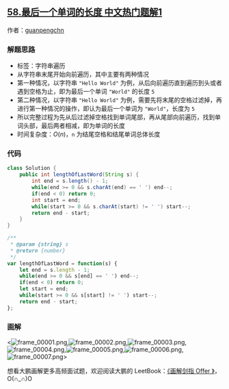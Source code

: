 ## [58.最后一个单词的长度 中文热门题解1](https://leetcode.cn/problems/length-of-last-word/solutions/100000/hua-jie-suan-fa-58-zui-hou-yi-ge-dan-ci-de-chang-d)

作者：[guanpengchn](https://leetcode.cn/u/guanpengchn)

### 解题思路

- 标签：字符串遍历
- 从字符串末尾开始向前遍历，其中主要有两种情况
- 第一种情况，以字符串 `"Hello World"` 为例，从后向前遍历直到遍历到头或者遇到空格为止，即为最后一个单词 `"World"` 的长度 `5`
- 第二种情况，以字符串 `"Hello World"` 为例，需要先将末尾的空格过滤掉，再进行第一种情况的操作，即认为最后一个单词为 `"World"`，长度为 `5`
- 所以完整过程为先从后过滤掉空格找到单词尾部，再从尾部向前遍历，找到单词头部，最后两者相减，即为单词的长度
- 时间复杂度：$O(n)$，`n` 为结尾空格和结尾单词总体长度

### 代码

```Java []
class Solution {
    public int lengthOfLastWord(String s) {
        int end = s.length() - 1;
        while(end >= 0 && s.charAt(end) == ' ') end--;
        if(end < 0) return 0;
        int start = end;
        while(start >= 0 && s.charAt(start) != ' ') start--;
        return end - start;
    }
}
```

```JavaScript []
/**
 * @param {string} s
 * @return {number}
 */
var lengthOfLastWord = function(s) {
    let end = s.length - 1;
    while(end >= 0 && s[end] == ' ') end--;
    if(end < 0) return 0;
    let start = end;
    while(start >= 0 && s[start] != ' ') start--;
    return end - start;
};
```


### 画解


<![frame_00001.png](https://pic.leetcode-cn.com/494a51d3c521bf7f93cf4bad4e25c53453d0e11ec5b5f66f2b7b8df991b3f00f-frame_00001.png),![frame_00002.png](https://pic.leetcode-cn.com/8cdbde2b3472cbb93a519f5ebf59ab5e5906da46b94f38454e1feb67d8abaeee-frame_00002.png),![frame_00003.png](https://pic.leetcode-cn.com/e6804458046a062dec46452f08dc2c36f801717d16825ee84c400c57642e45b2-frame_00003.png),![frame_00004.png](https://pic.leetcode-cn.com/1ee8368fae35a36d8a8722a542db72557c649445fea880d2acee59c39de0d245-frame_00004.png),![frame_00005.png](https://pic.leetcode-cn.com/77b8712b29c01d82cee47ddedde868e11788c1566eecaf16c339ad519094bbda-frame_00005.png),![frame_00006.png](https://pic.leetcode-cn.com/9bafe3dbec7c20a13dab226940283ece5bc4e8f9b4a0e1ffbeeb6d46c09e7091-frame_00006.png),![frame_00007.png](https://pic.leetcode-cn.com/657e3f0c1f3b2a0c55c76472bac6a5845ac83cdc0dfb5206ea466ec4c0c5ee06-frame_00007.png)>

想看大鹏画解更多高频面试题，欢迎阅读大鹏的 LeetBook：[《画解剑指 Offer 》](https://leetcode-cn.com/leetbook/detail/illustrate-lcof/)，O(∩_∩)O